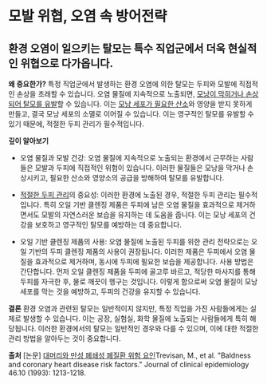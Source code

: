 ﻿

# 모발 위협, 오염 속 방어전략

## 환경 오염이 일으키는 탈모는 특수 직업군에서 더욱 현실적인 위협으로 다가옵니다.

 

**왜 중요한가?** 
특정 직업군에서 발생하는 환경 오염에 의한 탈모는 두피와 모발에 직접적인 손상을 초래할 수 있습니다. 오염 물질에 지속적으로 노출되면, [모낭이 막히거나 손상되어 탈모를 유발](/m04/m0402/m040203)할 수 있습니다. 이는 [모낭 세포가 필요한 산소](/m04/m0403/m040303)와 영양을 받지 못하게 만들고, 결국 모낭 세포의 소멸로 이어질 수 있습니다. 이는 영구적인 탈모를 유발할 수 있기 때문에, 적절한 두피 관리가 필수적입니다. 

**깊이 알아보기** 

- 오염 물질과 모발 건강: 오염 물질에 지속적으로 노출되는 환경에서 근무하는 사람들은 모발과 두피에 직접적인 위험이 있습니다. 이러한 물질들은 모낭을 막거나 손상시키고, 필요한 산소와 영양소의 공급을 방해하여 탈모를 유발합니다. 

- [적절한 두피 관리](/m04/m0401/m040104/m04010403)의 중요성: 이러한 환경에 노출된 경우, 적절한 두피 관리는 필수적입니다. 특히 오일 기반 클렌징 제품은 두피에 남은 오염 물질을 효과적으로 제거하면서도 모발의 자연스러운 보습을 유지하는 데 도움을 줍니다. 이는 모낭 세포의 건강을 보호하고 영구적인 탈모를 예방하는 데 중요합니다. 

- 오일 기반 클렌징 제품의 사용: 오염 물질에 노출된 두피를 위한 관리 전략으로는 오일 기반의 두피 클렌징 제품의 사용이 권장됩니다. 이러한 제품은 두피에서 오염 물질을 효과적으로 제거하며, 동시에 두피에 필요한 보습을 제공합니다. 사용 방법은 간단합니다. 먼저 오일 클렌징 제품을 두피에 골고루 바르고, 적당한 마사지를 통해 두피를 자극한 후, 물로 깨끗이 헹구는 것입니다. 이렇게 함으로써 오염 물질이 모낭 세포를 막는 것을 예방하고, 두피의 건강을 유지할 수 있습니다. 

**결론**
환경 오염과 관련된 탈모는 일반적이지 않지만, 특정 직업을 가진 사람들에게는 실제로 발생할 수 있습니다. 이는 공장, 실험실, 화학 물질에 노출되는 사람들에게 특히 해당됩니다. 이러한 환경에서의 탈모는 일반적인 경우와 다를 수 있으며, 이에 대한 적절한 관리 방법을 알아두는 것이 중요합니다.

**출처**
[논문] [대머리와 만성 폐쇄성 폐질환 위험 요인](/kr/m04/m0407/m040723)Trevisan, M., et al. "Baldness and coronary heart disease risk factors." Journal of clinical epidemiology 46.10 (1993): 1213-1218.
<!--stackedit_data:
eyJoaXN0b3J5IjpbNDc1OTg3MDg2XX0=
-->